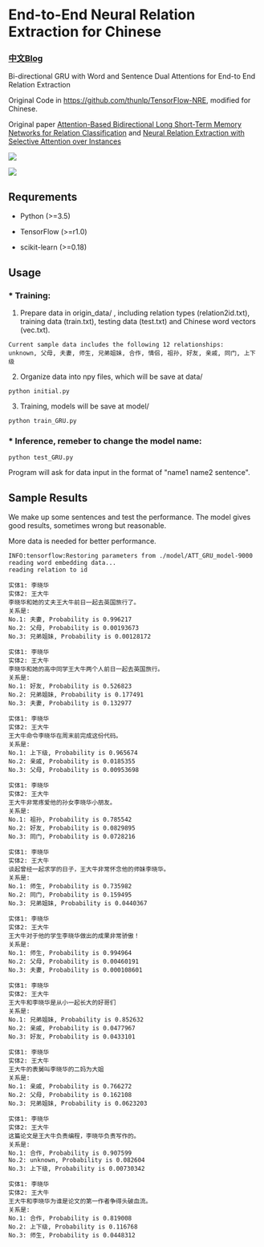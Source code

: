 
# End-to-End Neural Relation Extraction for Chinese

### [中文Blog](http://www.crownpku.com//2017/08/19/%E7%94%A8Bi-GRU%E5%92%8C%E5%AD%97%E5%90%91%E9%87%8F%E5%81%9A%E7%AB%AF%E5%88%B0%E7%AB%AF%E7%9A%84%E4%B8%AD%E6%96%87%E5%85%B3%E7%B3%BB%E6%8A%BD%E5%8F%96.html)

Bi-directional GRU with Word and Sentence Dual Attentions for End-to End Relation Extraction

Original Code in https://github.com/thunlp/TensorFlow-NRE, modified for Chinese.

Original paper [Attention-Based Bidirectional Long Short-Term Memory Networks for Relation Classification](http://anthology.aclweb.org/P16-2034) and [Neural Relation Extraction with Selective Attention over Instances](http://aclweb.org/anthology/P16-1200)

![](http://www.crownpku.com/images/201708/1.jpg)

![](http://www.crownpku.com/images/201708/2.jpg)


## Requrements

* Python (>=3.5)

* TensorFlow (>=r1.0)

* scikit-learn (>=0.18)


## Usage


### * Training:

1. Prepare data in origin_data/ , including relation types (relation2id.txt), training data (train.txt), testing data (test.txt) and Chinese word vectors (vec.txt).

```
Current sample data includes the following 12 relationships:
unknown, 父母, 夫妻, 师生, 兄弟姐妹, 合作, 情侣, 祖孙, 好友, 亲戚, 同门, 上下级
```

2. Organize data into npy files, which will be save at data/
```
python initial.py
```

3. Training, models will be save at model/
```
python train_GRU.py
```


### * Inference, remeber to change the model name:

```
python test_GRU.py
```

Program will ask for data input in the format of "name1 name2 sentence".


## Sample Results

We make up some sentences and test the performance. The model gives good results, sometimes wrong but reasonable.

More data is needed for better performance.

```
INFO:tensorflow:Restoring parameters from ./model/ATT_GRU_model-9000
reading word embedding data...
reading relation to id

实体1: 李晓华
实体2: 王大牛
李晓华和她的丈夫王大牛前日一起去英国旅行了。
关系是:
No.1: 夫妻, Probability is 0.996217
No.2: 父母, Probability is 0.00193673
No.3: 兄弟姐妹, Probability is 0.00128172

实体1: 李晓华
实体2: 王大牛
李晓华和她的高中同学王大牛两个人前日一起去英国旅行。
关系是:
No.1: 好友, Probability is 0.526823
No.2: 兄弟姐妹, Probability is 0.177491
No.3: 夫妻, Probability is 0.132977

实体1: 李晓华
实体2: 王大牛
王大牛命令李晓华在周末前完成这份代码。
关系是:
No.1: 上下级, Probability is 0.965674
No.2: 亲戚, Probability is 0.0185355
No.3: 父母, Probability is 0.00953698

实体1: 李晓华
实体2: 王大牛
王大牛非常疼爱他的孙女李晓华小朋友。
关系是:
No.1: 祖孙, Probability is 0.785542
No.2: 好友, Probability is 0.0829895
No.3: 同门, Probability is 0.0728216

实体1: 李晓华
实体2: 王大牛
谈起曾经一起求学的日子，王大牛非常怀念他的师妹李晓华。
关系是:
No.1: 师生, Probability is 0.735982
No.2: 同门, Probability is 0.159495
No.3: 兄弟姐妹, Probability is 0.0440367

实体1: 李晓华
实体2: 王大牛
王大牛对于他的学生李晓华做出的成果非常骄傲！
关系是:
No.1: 师生, Probability is 0.994964
No.2: 父母, Probability is 0.00460191
No.3: 夫妻, Probability is 0.000108601

实体1: 李晓华
实体2: 王大牛
王大牛和李晓华是从小一起长大的好哥们
关系是:
No.1: 兄弟姐妹, Probability is 0.852632
No.2: 亲戚, Probability is 0.0477967
No.3: 好友, Probability is 0.0433101

实体1: 李晓华
实体2: 王大牛
王大牛的表舅叫李晓华的二妈为大姐
关系是:
No.1: 亲戚, Probability is 0.766272
No.2: 父母, Probability is 0.162108
No.3: 兄弟姐妹, Probability is 0.0623203

实体1: 李晓华
实体2: 王大牛
这篇论文是王大牛负责编程，李晓华负责写作的。
关系是:
No.1: 合作, Probability is 0.907599
No.2: unknown, Probability is 0.082604
No.3: 上下级, Probability is 0.00730342

实体1: 李晓华
实体2: 王大牛
王大牛和李晓华为谁是论文的第一作者争得头破血流。
关系是:
No.1: 合作, Probability is 0.819008
No.2: 上下级, Probability is 0.116768
No.3: 师生, Probability is 0.0448312
```

